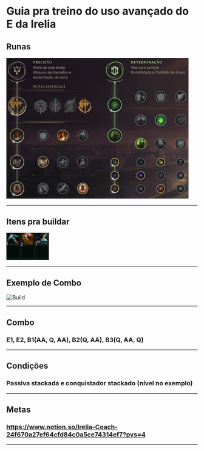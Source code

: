 # Guia pra treino do uso avançado do E da Irelia

## Runas

<img src="https://github.com/Nitael-dev/imgs/blob/master/content/irelia_E/high/irelia_high_E_runas.png" width="480" title="Build">

---------------------------------------------

## Itens pra buildar

<img src="https://github.com/Nitael-dev/imgs/blob/master/content/irelia_E/build_irelia_E.png" width="112" title="Build">

---------------------------------------------

## Exemplo de Combo

<img src="https://github.com/Nitael-dev/imgs/blob/master/content/irelia_E/high/irelia_high_E.gif" width="282" title="Build">

---------------------------------------------

## Combo

### E1, E2, B1(AA, Q, AA), B2(Q, AA), B3(Q, AA, Q)

---------------------------------------------

## Condições

### Passiva stackada e conquistador stackado (nível no exemplo)

---------------------------------------------

## Metas

### https://www.notion.so/Irelia-Coach-24f670a27ef64cfd84c0a5ce74314ef7?pvs=4

---------------------------------------------
